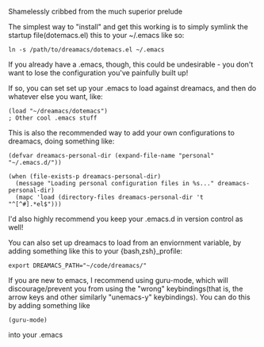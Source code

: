 Shamelessly cribbed from the much superior prelude

The simplest way to "install" and get this working is to simply symlink the startup file(dotemacs.el) this to your ~/.emacs like so:

```ln -s /path/to/dreamacs/dotemacs.el ~/.emacs```

If you already have a .emacs, though, this could be undesirable - you don't want to lose the configuration you've painfully built up!

If so, you can set set up your .emacs to load against dreamacs, and then do whatever else you want, like:

```
(load "~/dreamacs/dotemacs")
; Other cool .emacs stuff
```

This is also the recommended way to add your own configurations to dreamacs, doing something like:

```
(defvar dreamacs-personal-dir (expand-file-name "personal" "~/.emacs.d/"))

(when (file-exists-p dreamacs-personal-dir)
  (message "Loading personal configuration files in %s..." dreamacs-personal-dir)
  (mapc 'load (directory-files dreamacs-personal-dir 't "^[^#].*el$")))
```

I'd also highly recommend you keep your .emacs.d in version control as well!

You can also set up dreamacs to load from an enviornment variable, by adding something like this to your {bash,zsh}_profile:

```export DREAMACS_PATH="~/code/dreamacs/"```

If you are new to emacs, I recommend using guru-mode, which will discourage/prevent you from using the "wrong" keybindings(that is, the arrow keys and other similarly "unemacs-y" keybindings). You can do this by adding something like
```
(guru-mode)
```
into your .emacs
